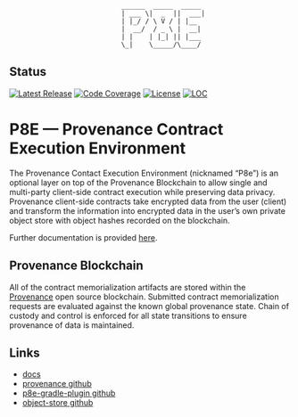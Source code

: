 ```
                            ______  _____  _____
                            | ___ \|  _  ||  ___|
                            | |_/ / \ V / | |__
                            |  __/  / _ \ |  __|
                            | |    | |_| || |___
                            \_|    \_____/\____/

```
## Status

[![Latest Release][release-badge]][release-latest]
[![Code Coverage][code-coverage-badge]][code-coverage-report]
[![License][license-badge]][license-url]
[![LOC][loc-badge]][loc-report]

[code-coverage-badge]: https://codecov.io/gh/provenance-io/p8e/branch/main/graph/badge.svg
[code-coverage-report]: https://app.codecov.io/gh/provenance-io/p8e

[release-badge]: https://img.shields.io/github/v/tag/provenance-io/p8e.svg?sort=semver
[release-latest]: https://github.com/provenance-io/p8e/releases/latest

[license-badge]: https://img.shields.io/github/license/provenance-io/p8e.svg
[license-url]: https://github.com/provenance-io/p8e/blob/main/LICENSE

[loc-badge]: https://tokei.rs/b1/github/provenance-io/p8e
[loc-report]: https://github.com/provenance-io/p8e

# P8E — Provenance Contract Execution Environment

The Provenance Contact Execution Environment (nicknamed “P8e”) is an optional layer on top of the Provenance Blockchain
to allow single and multi-party client-side contract execution while preserving data privacy.
Provenance client-side contracts take encrypted data from the user (client) and transform the information into
encrypted data in the user’s own private object store with object hashes recorded on the blockchain.

Further documentation is provided [here](https://docs.provenance.io/p8e/overview).

## Provenance Blockchain

All of the contract memorialization artifacts are stored within the [Provenance](https://github.com/provenance-io/provenance)
open source blockchain. Submitted contract memorialization requests are evaluated against the known global provenance state.
Chain of custody and control is enforced for all state transitions to ensure provenance of data is maintained.

## Links
- [docs](https://docs.provenance.io/)
- [provenance github](https://github.com/provenance-io/provenance)
- [p8e-gradle-plugin github](https://github.com/provenance-io/p8e-gradle-plugin)
- [object-store github](https://github.com/provenance-io/object-store)
